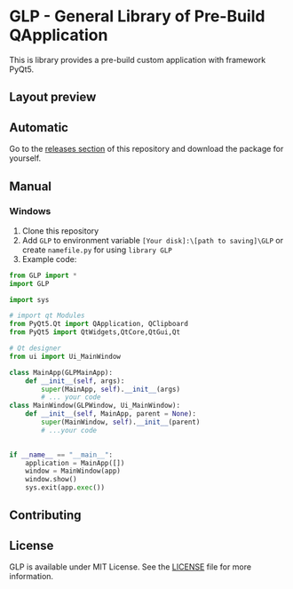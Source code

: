 # GLP - General Library of Pre-Build QApplication

This is library provides a pre-build custom application with framework PyQt5.

## Layout preview


## Automatic
Go to the [releases section](https://github.com/ialexpovod/GLP/releases)  of this repository and download the package for yourself.

## Manual
### Windows
1. Clone this repository
2. Add `GLP` to environment variable `[Your disk]:\[path to saving]\GLP` or create `namefile.py` for using `library GLP`
3. Example code:
```py
from GLP import *
import GLP

import sys

# import qt Modules
from PyQt5.Qt import QApplication, QClipboard 
from PyQt5 import QtWidgets,QtCore,QtGui,Qt

# Qt designer
from ui import Ui_MainWindow

class MainApp(GLPMainApp):
    def __init__(self, args):
        super(MainApp, self).__init__(args)
        # ... your code
class MainWindow(GLPWindow, Ui_MainWindow):
    def __init__(self, MainApp, parent = None):
        super(MainWindow, self).__init__(parent)
        # ...your code
        

if __name__ == "__main__":
    application = MainApp([])
    window = MainWindow(app)
    window.show()
    sys.exit(app.exec())
```

## Contributing 


## License
GLP is available under MIT License. See the [LICENSE](https://github.com/ialexpovod/GLP/blob/main/LICENSE) file for more information.




